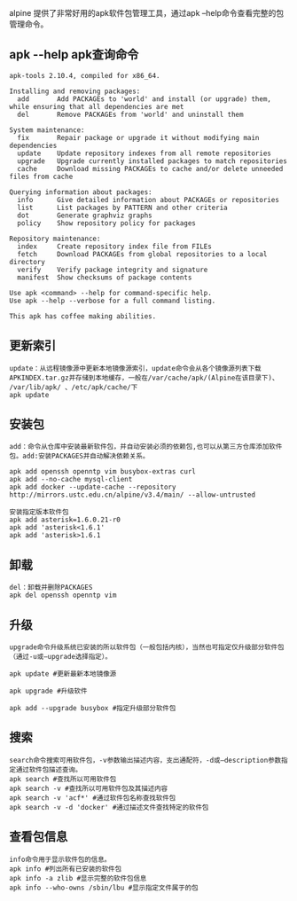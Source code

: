 alpine 提供了非常好用的apk软件包管理工具，通过apk –help命令查看完整的包管理命令。

## apk --help  apk查询命令
    apk-tools 2.10.4, compiled for x86_64.

    Installing and removing packages:
      add       Add PACKAGEs to 'world' and install (or upgrade) them, while ensuring that all dependencies are met
      del       Remove PACKAGEs from 'world' and uninstall them

    System maintenance:
      fix       Repair package or upgrade it without modifying main dependencies
      update    Update repository indexes from all remote repositories
      upgrade   Upgrade currently installed packages to match repositories
      cache     Download missing PACKAGEs to cache and/or delete unneeded files from cache

    Querying information about packages:
      info      Give detailed information about PACKAGEs or repositories
      list      List packages by PATTERN and other criteria
      dot       Generate graphviz graphs
      policy    Show repository policy for packages

    Repository maintenance:
      index     Create repository index file from FILEs
      fetch     Download PACKAGEs from global repositories to a local directory
      verify    Verify package integrity and signature
      manifest  Show checksums of package contents

    Use apk <command> --help for command-specific help.
    Use apk --help --verbose for a full command listing.

    This apk has coffee making abilities.


## 更新索引
    update：从远程镜像源中更新本地镜像源索引，update命令会从各个镜像源列表下载APKINDEX.tar.gz并存储到本地缓存，一般在/var/cache/apk/(Alpine在该目录下)、 /var/lib/apk/ 、/etc/apk/cache/下
    apk update
    
## 安装包
    add：命令从仓库中安装最新软件包，并自动安装必须的依赖包,也可以从第三方仓库添加软件包。add:安装PACKAGES并自动解决依赖关系。
    
    apk add openssh openntp vim busybox-extras curl 
    apk add --no-cache mysql-client
    apk add docker --update-cache --repository http://mirrors.ustc.edu.cn/alpine/v3.4/main/ --allow-untrusted
    
    安装指定版本软件包
    apk add asterisk=1.6.0.21-r0
    apk add 'asterisk<1.6.1'
    apk add 'asterisk>1.6.1
    
## 卸载
    del：卸载并删除PACKAGES
    apk del openssh openntp vim
    
## 升级
    upgrade命令升级系统已安装的所以软件包（一般包括内核），当然也可指定仅升级部分软件包（通过-u或–upgrade选择指定）。

    apk update #更新最新本地镜像源

    apk upgrade #升级软件

    apk add --upgrade busybox #指定升级部分软件包
    
## 搜索
    search命令搜索可用软件包，-v参数输出描述内容，支出通配符，-d或–description参数指定通过软件包描述查询。
    apk search #查找所以可用软件包
    apk search -v #查找所以可用软件包及其描述内容
    apk search -v 'acf*' #通过软件包名称查找软件包
    apk search -v -d 'docker' #通过描述文件查找特定的软件包
    
## 查看包信息
    info命令用于显示软件包的信息。
    apk info #列出所有已安装的软件包
    apk info -a zlib #显示完整的软件包信息
    apk info --who-owns /sbin/lbu #显示指定文件属于的包
